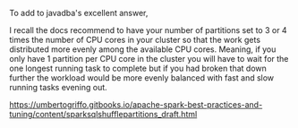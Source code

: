 To add to javadba's excellent answer, 

I recall the docs recommend to have your number of partitions set to 3 or 4 times the number of CPU cores in your cluster so that the work gets distributed more evenly among the available CPU cores. 
Meaning, if you only have 1 partition per CPU core in the cluster you will have to wait for the one longest running task to complete but if you had broken that down further the workload would be more evenly balanced with fast and slow running tasks evening out.


https://umbertogriffo.gitbooks.io/apache-spark-best-practices-and-tuning/content/sparksqlshufflepartitions_draft.html

